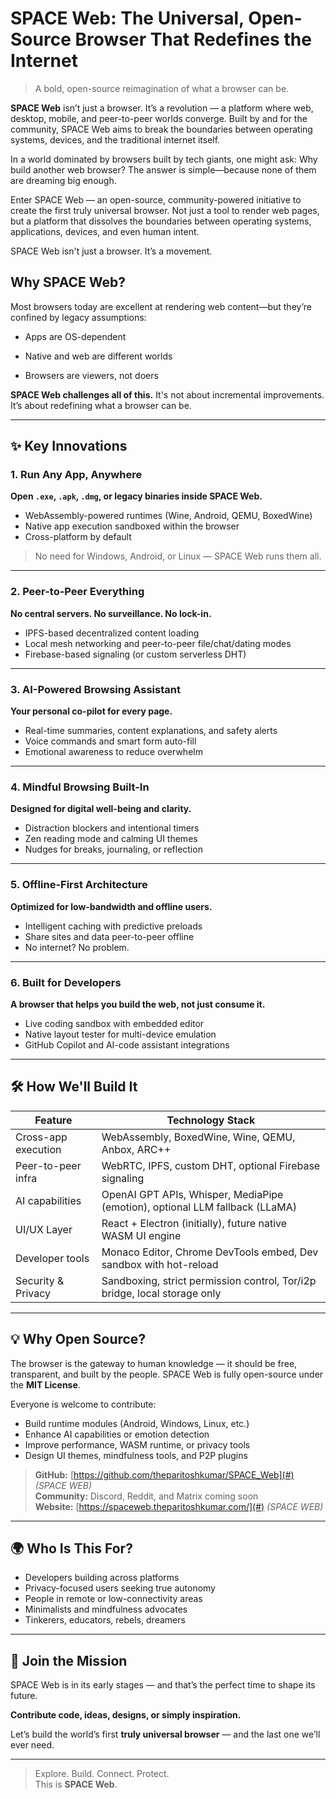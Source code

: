 # SPACE Web: The Universal, Open-Source Browser That Redefines the Internet

> A bold, open-source reimagination of what a browser can be.

**SPACE Web** isn’t just a browser. It’s a revolution — a platform where web, desktop, mobile, and peer-to-peer worlds converge. Built by and for the community, SPACE Web aims to break the boundaries between operating systems, devices, and the traditional internet itself.

In a world dominated by browsers built by tech giants, one might ask: Why build another web browser? The answer is simple—because none of them are dreaming big enough.

Enter SPACE Web — an open-source, community-powered initiative to create the first truly universal browser. Not just a tool to render web pages, but a platform that dissolves the boundaries between operating systems, applications, devices, and even human intent.

SPACE Web isn't just a browser. It’s a movement.

## Why SPACE Web?

Most browsers today are excellent at rendering web content—but they’re confined by legacy assumptions:

- Apps are OS-dependent

- Native and web are different worlds

- Browsers are viewers, not doers

**SPACE Web challenges all of this.** It's not about incremental improvements. It’s about redefining what a browser can be.



---

## ✨ Key Innovations

### 1. Run Any App, Anywhere
**Open `.exe`, `.apk`, `.dmg`, or legacy binaries inside SPACE Web.**

- WebAssembly-powered runtimes (Wine, Android, QEMU, BoxedWine)
- Native app execution sandboxed within the browser
- Cross-platform by default

> No need for Windows, Android, or Linux — SPACE Web runs them all.

---

### 2. Peer-to-Peer Everything
**No central servers. No surveillance. No lock-in.**

- IPFS-based decentralized content loading
- Local mesh networking and peer-to-peer file/chat/dating modes
- Firebase-based signaling (or custom serverless DHT)

---

### 3. AI-Powered Browsing Assistant
**Your personal co-pilot for every page.**

- Real-time summaries, content explanations, and safety alerts
- Voice commands and smart form auto-fill
- Emotional awareness to reduce overwhelm

---

### 4. Mindful Browsing Built-In
**Designed for digital well-being and clarity.**

- Distraction blockers and intentional timers
- Zen reading mode and calming UI themes
- Nudges for breaks, journaling, or reflection

---

### 5. Offline-First Architecture
**Optimized for low-bandwidth and offline users.**

- Intelligent caching with predictive preloads
- Share sites and data peer-to-peer offline
- No internet? No problem.

---

### 6. Built for Developers
**A browser that helps you build the web, not just consume it.**

- Live coding sandbox with embedded editor
- Native layout tester for multi-device emulation
- GitHub Copilot and AI-code assistant integrations

---

## 🛠️ How We'll Build It

| Feature                | Technology Stack                                                                 |
|------------------------|----------------------------------------------------------------------------------|
| Cross-app execution    | WebAssembly, BoxedWine, Wine, QEMU, Anbox, ARC++                                 |
| Peer-to-peer infra     | WebRTC, IPFS, custom DHT, optional Firebase signaling                            |
| AI capabilities        | OpenAI GPT APIs, Whisper, MediaPipe (emotion), optional LLM fallback (LLaMA)     |
| UI/UX Layer            | React + Electron (initially), future native WASM UI engine                      |
| Developer tools        | Monaco Editor, Chrome DevTools embed, Dev sandbox with hot-reload               |
| Security & Privacy     | Sandboxing, strict permission control, Tor/i2p bridge, local storage only       |

---

## 💡 Why Open Source?

The browser is the gateway to human knowledge — it should be free, transparent, and built by the people. SPACE Web is fully open-source under the **MIT License**.

Everyone is welcome to contribute:
- Build runtime modules (Android, Windows, Linux, etc.)
- Enhance AI capabilities or emotion detection
- Improve performance, WASM runtime, or privacy tools
- Design UI themes, mindfulness tools, and P2P plugins

> **GitHub:** [https://github.com/theparitoshkumar/SPACE_Web](#) *(SPACE WEB)*  
> **Community:** Discord, Reddit, and Matrix coming soon  
> **Website:** [https://spaceweb.theparitoshkumar.com/](#) *(SPACE WEB)*

---

## 🌍 Who Is This For?

- Developers building across platforms
- Privacy-focused users seeking true autonomy
- People in remote or low-connectivity areas
- Minimalists and mindfulness advocates
- Tinkerers, educators, rebels, dreamers

---

## 🚀 Join the Mission

SPACE Web is in its early stages — and that’s the perfect time to shape its future.

**Contribute code, ideas, designs, or simply inspiration.**

Let’s build the world’s first **truly universal browser** — and the last one we’ll ever need.

---

> Explore. Build. Connect. Protect.  
> This is **SPACE Web**.


